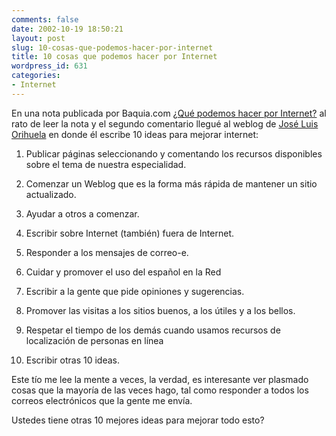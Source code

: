 ```yaml
---
comments: false
date: 2002-10-19 18:50:21
layout: post
slug: 10-cosas-que-podemos-hacer-por-internet
title: 10 cosas que podemos hacer por Internet
wordpress_id: 631
categories:
- Internet
---
```


En una nota publicada por Baquia.com [¿Qué podemos hacer por Internet?](http://www.baquia.com/com/20021003/art00001.html) al rato de leer la nota y el segundo comentario llegué al weblog de [José Luis Orihuela](http://orihuela.blogspot.com/) en donde él escribe 10 ideas para mejorar internet:







  1. Publicar páginas seleccionando y comentando los recursos disponibles sobre el tema de nuestra especialidad.


  2. Comenzar un Weblog que es la forma más rápida de mantener un sitio actualizado.


  3. Ayudar a otros a comenzar.


  4. Escribir sobre Internet (también) fuera de Internet.


  5. Responder a los mensajes de correo-e.


  6. Cuidar y promover el uso del español en la Red


  7. Escribir a la gente que pide opiniones y sugerencias.


  8. Promover las visitas a los sitios buenos, a los útiles y a los bellos.


  9. Respetar el tiempo de los demás cuando usamos recursos de localización de personas en línea


  10. Escribir otras 10 ideas.

  



Este tío me lee la mente a veces, la verdad, es interesante ver plasmado cosas que la mayoría de las veces hago, tal como responder a todos los correos electrónicos que la gente me envía.





Ustedes tiene otras 10 mejores ideas para mejorar todo esto?




 
